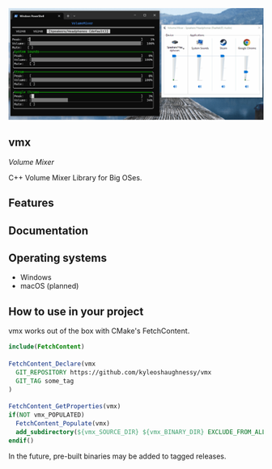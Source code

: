 <p align="center">
  <img src="./examples/ftxui-windows-observer/capture.gif" alt="Demo image"></img>
</p>

## vmx

<i>Volume Mixer</i>

C++ Volume Mixer Library for Big OSes.

## Features

## Documentation

## Operating systems
- Windows
- macOS (planned)

## How to use in your project

vmx works out of the box with CMake's FetchContent.
```cmake
include(FetchContent)

FetchContent_Declare(vmx
  GIT_REPOSITORY https://github.com/kyleoshaughnessy/vmx
  GIT_TAG some_tag
)

FetchContent_GetProperties(vmx)
if(NOT vmx_POPULATED)
  FetchContent_Populate(vmx)
  add_subdirectory(${vmx_SOURCE_DIR} ${vmx_BINARY_DIR} EXCLUDE_FROM_ALL)
endif()
```

In the future, pre-built binaries may be added to tagged releases.
